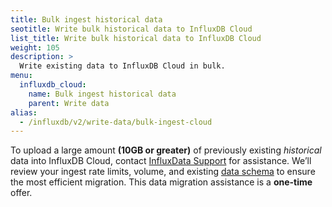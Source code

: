 ```yaml
---
title: Bulk ingest historical data
seotitle: Write bulk historical data to InfluxDB Cloud
list_title: Write bulk historical data to InfluxDB Cloud
weight: 105
description: >
  Write existing data to InfluxDB Cloud in bulk.
menu:
  influxdb_cloud:
    name: Bulk ingest historical data
    parent: Write data
alias:
  - /influxdb/v2/write-data/bulk-ingest-cloud
---
```


To upload a large amount **(10GB or greater)** of previously existing *historical*
data into InfluxDB Cloud, contact [InfluxData Support](https://support.influxdata.com/) for assistance.
We’ll review your ingest rate limits, volume, and existing
[data schema](/influxdb/cloud/reference/key-concepts/data-schema) to ensure the
most efficient migration.
This data migration assistance is a **one-time** offer.
